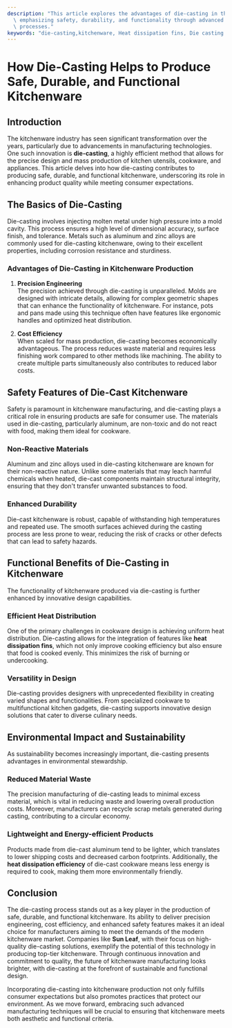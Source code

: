 ```yaml
---
description: "This article explores the advantages of die-casting in the production of kitchenware,\
  \ emphasizing safety, durability, and functionality through advanced manufacturing\
  \ processes."
keywords: "die-casting,kitchenware, Heat dissipation fins, Die casting process"
---
```

# How Die-Casting Helps to Produce Safe, Durable, and Functional Kitchenware

## Introduction

The kitchenware industry has seen significant transformation over the years, particularly due to advancements in manufacturing technologies. One such innovation is **die-casting**, a highly efficient method that allows for the precise design and mass production of kitchen utensils, cookware, and appliances. This article delves into how die-casting contributes to producing safe, durable, and functional kitchenware, underscoring its role in enhancing product quality while meeting consumer expectations.

## The Basics of Die-Casting

Die-casting involves injecting molten metal under high pressure into a mold cavity. This process ensures a high level of dimensional accuracy, surface finish, and tolerance. Metals such as aluminum and zinc alloys are commonly used for die-casting kitchenware, owing to their excellent properties, including corrosion resistance and sturdiness. 

### Advantages of Die-Casting in Kitchenware Production

1. **Precision Engineering**  
   The precision achieved through die-casting is unparalleled. Molds are designed with intricate details, allowing for complex geometric shapes that can enhance the functionality of kitchenware. For instance, pots and pans made using this technique often have features like ergonomic handles and optimized heat distribution.

2. **Cost Efficiency**  
   When scaled for mass production, die-casting becomes economically advantageous. The process reduces waste material and requires less finishing work compared to other methods like machining. The ability to create multiple parts simultaneously also contributes to reduced labor costs.

## Safety Features of Die-Cast Kitchenware

Safety is paramount in kitchenware manufacturing, and die-casting plays a critical role in ensuring products are safe for consumer use. The materials used in die-casting, particularly aluminum, are non-toxic and do not react with food, making them ideal for cookware. 

### Non-Reactive Materials

Aluminum and zinc alloys used in die-casting kitchenware are known for their non-reactive nature. Unlike some materials that may leach harmful chemicals when heated, die-cast components maintain structural integrity, ensuring that they don't transfer unwanted substances to food.

### Enhanced Durability

Die-cast kitchenware is robust, capable of withstanding high temperatures and repeated use. The smooth surfaces achieved during the casting process are less prone to wear, reducing the risk of cracks or other defects that can lead to safety hazards.

## Functional Benefits of Die-Casting in Kitchenware

The functionality of kitchenware produced via die-casting is further enhanced by innovative design capabilities. 

### Efficient Heat Distribution

One of the primary challenges in cookware design is achieving uniform heat distribution. Die-casting allows for the integration of features like **heat dissipation fins**, which not only improve cooking efficiency but also ensure that food is cooked evenly. This minimizes the risk of burning or undercooking.

### Versatility in Design

Die-casting provides designers with unprecedented flexibility in creating varied shapes and functionalities. From specialized cookware to multifunctional kitchen gadgets, die-casting supports innovative design solutions that cater to diverse culinary needs.

## Environmental Impact and Sustainability

As sustainability becomes increasingly important, die-casting presents advantages in environmental stewardship. 

### Reduced Material Waste

The precision manufacturing of die-casting leads to minimal excess material, which is vital in reducing waste and lowering overall production costs. Moreover, manufacturers can recycle scrap metals generated during casting, contributing to a circular economy.

### Lightweight and Energy-efficient Products

Products made from die-cast aluminum tend to be lighter, which translates to lower shipping costs and decreased carbon footprints. Additionally, the **heat dissipation efficiency** of die-cast cookware means less energy is required to cook, making them more environmentally friendly.

## Conclusion

The die-casting process stands out as a key player in the production of safe, durable, and functional kitchenware. Its ability to deliver precision engineering, cost efficiency, and enhanced safety features makes it an ideal choice for manufacturers aiming to meet the demands of the modern kitchenware market. Companies like **Sun Leaf**, with their focus on high-quality die-casting solutions, exemplify the potential of this technology in producing top-tier kitchenware. Through continuous innovation and commitment to quality, the future of kitchenware manufacturing looks brighter, with die-casting at the forefront of sustainable and functional design. 

Incorporating die-casting into kitchenware production not only fulfills consumer expectations but also promotes practices that protect our environment. As we move forward, embracing such advanced manufacturing techniques will be crucial to ensuring that kitchenware meets both aesthetic and functional criteria.
